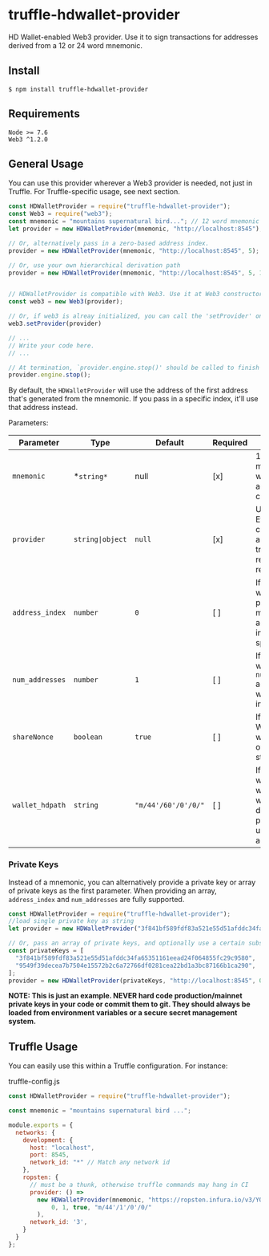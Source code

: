 # truffle-hdwallet-provider
HD Wallet-enabled Web3 provider. Use it to sign transactions for addresses derived from a 12 or 24 word mnemonic.

## Install

```
$ npm install truffle-hdwallet-provider
```

## Requirements
```
Node >= 7.6
Web3 ^1.2.0
```

## General Usage

You can use this provider wherever a Web3 provider is needed, not just in Truffle. For Truffle-specific usage, see next section.

```javascript
const HDWalletProvider = require("truffle-hdwallet-provider");
const Web3 = require("web3");
const mnemonic = "mountains supernatural bird..."; // 12 word mnemonic
let provider = new HDWalletProvider(mnemonic, "http://localhost:8545");

// Or, alternatively pass in a zero-based address index.
provider = new HDWalletProvider(mnemonic, "http://localhost:8545", 5);

// Or, use your own hierarchical derivation path
provider = new HDWalletProvider(mnemonic, "http://localhost:8545", 5, 1, true, "m/44'/137'/0'/0/");


// HDWalletProvider is compatible with Web3. Use it at Web3 constructor, just like any other Web3 Provider
const web3 = new Web3(provider);

// Or, if web3 is alreay initialized, you can call the 'setProvider' on web3, web3.eth, web3.shh and/or web3.bzz
web3.setProvider(provider)

// ...
// Write your code here.
// ...

// At termination, `provider.engine.stop()' should be called to finish the process elegantly.
provider.engine.stop();
```

By default, the `HDWalletProvider` will use the address of the first address that's generated from the mnemonic. If you pass in a specific index, it'll use that address instead.

Parameters:

| Parameter | Type | Default | Required | Description |
| ------ | ---- | ------- | ----------- | ----------- |
| `mnemonic` | *`string*` | null | [x] | 12 word mnemonic which addresses are created from. |
| `provider` | `string\|object` | `null` | [x] | URI or Ethereum client to send all other non-transaction-related Web3 requests |
| `address_index` | `number` | `0` | [ ] | If specified, will tell the provider to manage the address at the index specified |
| `num_addresses` | `number` | `1` | [ ] | If specified, will create `number` addresses when instantiated |
| `shareNonce` | `boolean` | `true` | [ ] | If false, a new WalletProvider will track its own nonce-state |
| `wallet_hdpath` | `string` | `"m/44'/60'/0'/0/"` | [ ] | If specified, will tell the wallet engine what derivation path should use to derive addresses. |


### Private Keys

Instead of a mnemonic, you can alternatively provide a private key or array of private keys as the first parameter. When providing an array, `address_index` and `num_addresses` are fully supported.

```javascript
const HDWalletProvider = require("truffle-hdwallet-provider");
//load single private key as string
let provider = new HDWalletProvider("3f841bf589fdf83a521e55d51afddc34fa65351161eead24f064855fc29c9580", "http://localhost:8545");

// Or, pass an array of private keys, and optionally use a certain subset of addresses
const privateKeys = [
  "3f841bf589fdf83a521e55d51afddc34fa65351161eead24f064855fc29c9580",
  "9549f39decea7b7504e15572b2c6a72766df0281cea22bd1a3bc87166b1ca290",
];
provider = new HDWalletProvider(privateKeys, "http://localhost:8545", 0, 2); //start at address_index 0 and load both addresses
```
**NOTE: This is just an example. NEVER hard code production/mainnet private keys in your code or commit them to git. They should always be loaded from environment variables or a secure secret management system.**

## Truffle Usage

You can easily use this within a Truffle configuration. For instance:

truffle-config.js
```javascript
const HDWalletProvider = require("truffle-hdwallet-provider");

const mnemonic = "mountains supernatural bird ...";

module.exports = {
  networks: {
    development: {
      host: "localhost",
      port: 8545,
      network_id: "*" // Match any network id
    },
    ropsten: {
      // must be a thunk, otherwise truffle commands may hang in CI
      provider: () =>
        new HDWalletProvider(mnemonic, "https://ropsten.infura.io/v3/YOUR-PROJECT-ID",
            0, 1, true, "m/44'/1'/0'/0/"
        ),
      network_id: '3',
    }
  }
};
```
